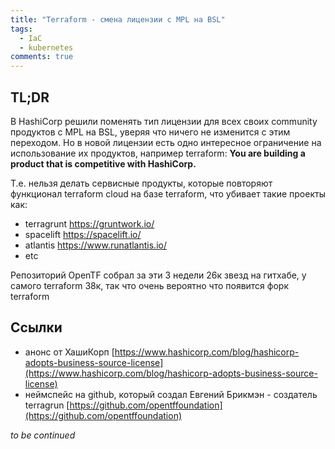 ```yaml
---
title: "Terraform - смена лицензии c MPL на BSL"
tags:
  - IaC
  - kubernetes
comments: true
---
```


## TL;DR

В HashiCorp решили поменять тип лицензии для всех своих community продуктов с MPL на BSL, уверяя что ничего не изменится с этим переходом. Но в новой лицензии есть одно интересное ограничение на использование их продуктов, например terraform: **You are building a product that is competitive with HashiCorp.**

Т.е. нельзя делать сервисные продукты, которые повторяют функционал terraform cloud на базе terraform, что убивает такие проекты как:

- terragrunt https://gruntwork.io/
- spacelift https://spacelift.io/
- atlantis https://www.runatlantis.io/
- etc

Репозиторий OpenTF собрал за эти 3 недели 26к звезд на гитхабе, у самого terraform 38к, так что очень вероятно что появится форк terraform

## Ссылки

- анонс от ХашиКорп [https://www.hashicorp.com/blog/hashicorp-adopts-business-source-license](https://www.hashicorp.com/blog/hashicorp-adopts-business-source-license)
- неймспейс на github, который создал Евгений Брикмэн - создатель terragrun [https://github.com/opentffoundation](https://github.com/opentffoundation)

*to be continued*
